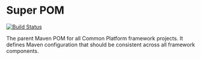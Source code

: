 # Super POM

[![Build Status](https://travis-ci.org/CJSCommonPlatform/maven-framework-parent-pom.svg?branch=master)](https://travis-ci.org/CJSCommonPlatform/maven-framework-parent-pom)

The parent Maven POM for all Common Platform framework projects. It defines Maven configuration that
should be consistent across all framework components.
